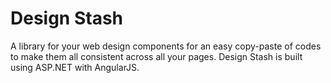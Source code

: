# Design Stash
A library for your web design components for an easy copy-paste of codes to make them all consistent across all your pages. Design Stash is built using ASP.NET with AngularJS.

